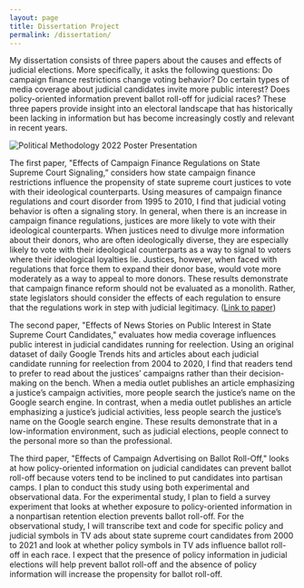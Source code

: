 ```yaml
---
layout: page
title: Dissertation Project
permalink: /dissertation/
---
```


My dissertation consists of three papers about the causes and effects of judicial elections. More specifically, it asks the following questions: Do campaign finance restrictions change voting behavior? Do certain types of media coverage about judicial candidates invite more public interest? Does policy-oriented information prevent ballot roll-off for judicial races? These three papers provide insight into an electoral landscape that has historically been lacking in information but has become increasingly costly and relevant in recent years.

![[Political Methodology 2022 Poster Presentation](https://marcyshieh.github.io/files/MarcyShieh2022PolMethPoster.pdf)](https://marcyshieh.github.io/files/MarcyShieh2022PolMethPoster.png=500x)

The first paper, "Effects of Campaign Finance Regulations on State Supreme Court Signaling,” considers how state campaign finance restrictions influence the propensity of state supreme court justices to vote with their ideological counterparts. Using measures of campaign finance regulations and court disorder from 1995 to 2010, I find that judicial voting behavior is often a signaling story. In general, when there is an increase in campaign finance regulations, justices are more likely to vote with their ideological counterparts. When justices need to divulge more information about their donors, who are often ideologically diverse, they are especially likely to vote with their ideological counterparts as a way to signal to voters where their ideological loyalties lie. Justices, however, when faced with regulations that force them to expand their donor base, would vote more moderately as a way to appeal to more donors. These results demonstrate that campaign finance reform should not be evaluated as a monolith. Rather, state legislators should consider the effects of each regulation to ensure that the regulations work in step with judicial legitimacy. ([Link to paper](https://marcyshieh.github.io/files/shieh_signaling_2022-08-25.pdf))

The second paper, "Effects of News Stories on Public Interest in State Supreme Court Candidates," evaluates how media coverage influences public interest in judicial candidates running for reelection. Using an original dataset of daily Google Trends hits and articles about each judicial candidate running for reelection from 2004 to 2020, I find that readers tend to prefer to read about the justices’ campaigns rather than their decision-making on the bench. When a media outlet publishes an article emphasizing a justice’s campaign activities, more people search the justice’s name on the Google search engine. In contrast, when a media outlet publishes an article emphasizing a justice’s judicial activities, less people search the justice’s name on the Google search engine. These results demonstrate that in a low-information environment, such as judicial elections, people connect to the personal more so than the professional.

The third paper, "Effects of Campaign Advertising on Ballot Roll-Off," looks at how policy-oriented information on judicial candidates can prevent ballot roll-off because voters tend to be inclined to put candidates into partisan camps. I plan to conduct this study using both experimental and observational data. For the experimental study, I plan to field a survey experiment that looks at whether exposure to policy-oriented information in a nonpartisan retention election prevents ballot roll-off.  For the observational study, I will transcribe text and code for specific policy and judicial symbols in TV ads about state supreme court candidates from 2000 to 2021 and look at whether policy symbols in TV ads influence ballot roll-off in each race. I expect that the presence of policy information in judicial elections will help prevent ballot roll-off and the absence of policy information will increase the propensity for ballot roll-off.
